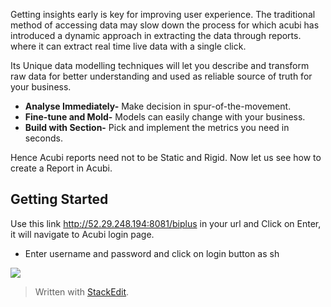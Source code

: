 

Getting insights early is key for improving user experience. The traditional method of accessing data may slow down the process for which acubi has introduced a dynamic approach in extracting the data through reports. where it can extract  real time live data with a single click.

Its Unique data modelling techniques will let you describe and transform raw data for better understanding and used as reliable source of truth for your business.

-  **Analyse Immediately-** Make decision in spur-of-the-movement.
-   **Fine-tune and Mold-** Models can easily change with your business.
-   **Build with Section-** Pick and implement the metrics you need in seconds.

Hence Acubi reports need not to be Static and Rigid. Now let us see how to create a Report in Acubi.

## Getting Started

Use this link http://52.29.248.194:8081/biplus in your url and Click on Enter, it will navigate to Acubi login page. 
- Enter username and password and click on login button as sh

![
](https://raw.githubusercontent.com/sv18042016/fp1/master/images/Acubi.png)

> Written with [StackEdit](https://stackedit.io/).
<!--stackedit_data:
eyJoaXN0b3J5IjpbLTE0MTcxMzMyNDhdfQ==
-->
